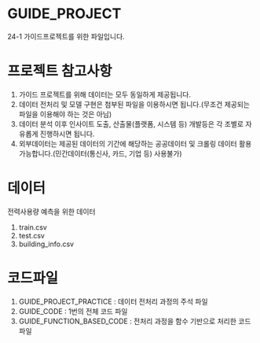 # GUIDE_PROJECT
24-1 가이드프로젝트를 위한 파일입니다.
# 프로젝트 참고사항
1. 가이드 프로젝트를 위해 데이터는 모두 동일하게 제공됩니다.
2. 데이터 전처리 및 모델 구현은 첨부된 파일을 이용하시면 됩니다.(무조건 제공되는 파일을 이용해야 하는 것은 아님)
3. 데이터 분석 이후 인사이트 도출, 산출물(플랫폼, 시스템 등) 개발등은 각 조별로 자유롭게 진행하시면 됩니다.
4. 외부데이터는 제공된 데이터의 기간에 해당하는 공공데이터 및 크롤링 데이터 활용가능합니다.(민간데이터(통신사, 카드, 기업 등) 사용불가)
# 데이터
전력사용량 예측을 위한 데이터
1. train.csv
2. test.csv
3. building_info.csv
# 코드파일
1.  GUIDE_PROJECT_PRACTICE : 데이터 전처리 과정의 주석 파일
2.  GUIDE_CODE : 1번의 전체 코드 파일
3.  GUIDE_FUNCTION_BASED_CODE : 전처리 과정을 함수 기반으로 처리한 코드 파일

